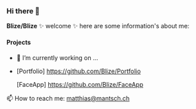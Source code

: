 ### Hi there 👋


**Blize/Blize** ✨ welcome ✨ here are some information's about me: 

#### Projects  
  
- 🔭 I’m currently working on ...
- 
  [Portfolio] https://github.com/Blize/Portfolio
  
  [FaceApp] https://github.com/Blize/FaceApp
  



📫 How to reach me: matthias@mantsch.ch


